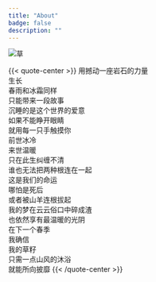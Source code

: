 ```yaml
---
title: "About"
badge: false
description: ""
---
```


<!--来源：https://aplayer.js.org/#/zh-Hans/-->
<!-- <script src="https://unpkg.com/meting@1.2/dist/Meting.min.js"></script>
<link rel="stylesheet" href="https://cdn.jsdelivr.net/npm/aplayer/dist/APlayer.min.css">
<script src="https://cdn.jsdelivr.net/npm/aplayer/dist/APlayer.min.js"></script>
<script src="https://cdn.jsdelivr.net/npm/meting@2/dist/Meting.min.js"></script>

<div 
  class="aplayer" 
  data-id="5053280448" 
  data-server="netease" 
  data-type="playlist"
  data-fixed="false"
  data-mini="false"
  data-listfolded="true"
  data-order="random"
  data-theme="#07b39b2a">
</div> -->

![草](/images/bg/草.jpg "草")

{{< quote-center >}}
用撼动一座岩石的力量<br/>
生长<br/>
春雨和冰霜同样<br/>
只能带来一段故事<br/>
沉睡的是这个世界的爱意<br/>
如果不能睁开眼睛<br/>
就用每一只手触摸你<br/>
前世冰冷<br/>
来世温暖<br/>
只在此生纠缠不清<br/>
谁也无法把两种根连在一起<br/>
这是我们的命运<br/>
哪怕是死后<br/>
或者被山羊连根拔起<br/>
我的梦在云云俗口中碎成渣<br/>
也依然享有最温暖的光阴<br/>
在下一个春季<br/>
我确信<br/>
我的草籽<br/>
只需一点山风的沐浴<br/>
就能所向披靡
{{< /quote-center >}}

<!-- <p style="text-align:center;font-size:15px" class="colorfulfont"><b>最美 就在下一秒</b></p> -->

<!-- <video poster="https://zccon.oss-cn-beijing.aliyuncs.com/Hugo/images/background/%E5%90%91%E6%97%A5%E8%91%B5.png" controls>
<source src="https://zccon.oss-cn-beijing.aliyuncs.com/Hugo/videos/guide.mp4"  >
</video> -->

